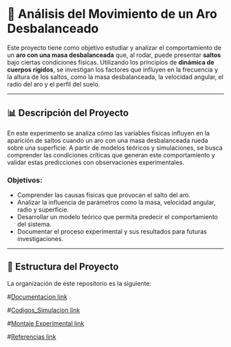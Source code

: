 # 📘 **Análisis del Movimiento de un Aro Desbalanceado**

Este proyecto tiene como objetivo estudiar y analizar el comportamiento de un **aro con una masa desbalanceada** que, al rodar, puede presentar **saltos** bajo ciertas condiciones físicas. Utilizando los principios de **dinámica de cuerpos rígidos**, se investigan los factores que influyen en la frecuencia y la altura de los saltos, como la masa desbalanceada, la velocidad angular, el radio del aro y el perfil del suelo.

---

## 📊 **Descripción del Proyecto**

En este experimento se analiza cómo las variables físicas influyen en la aparición de saltos cuando un aro con una masa desbalanceada rueda sobre una superficie. A partir de modelos teóricos y simulaciones, se busca comprender las condiciones críticas que generan este comportamiento y validar estas predicciones con observaciones experimentales.

### **Objetivos:**
- Comprender las causas físicas que provocan el salto del aro.
- Analizar la influencia de parámetros como la masa, velocidad angular, radio y superficie.
- Desarrollar un modelo teórico que permita predecir el comportamiento del sistema.
- Documentar el proceso experimental y sus resultados para futuras investigaciones.

---

## 📁 **Estructura del Proyecto**

La organización de este repositorio es la siguiente:

#[Documentacion link](https://github.com/amyaleja05/Trabajo_Reto_Cientifico/tree/main/Documentacion)

#[Codigos_Simulacion link](https://github.com/amyaleja05/Trabajo_Reto_Cientifico/tree/main/Codigos_Simulacion)

#[Montaje Experimental link](https://github.com/amyaleja05/Trabajo_Reto_Cientifico/tree/main/Montaje_Experimental)

#[Referencias link](https://github.com/amyaleja05/Trabajo_Reto_Cientifico/tree/main/Referencias)
